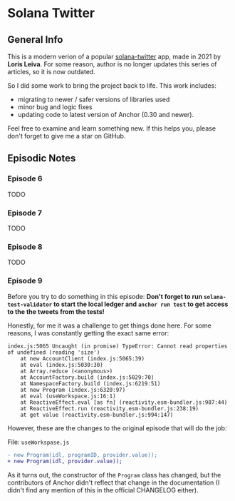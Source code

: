 # Solana Twitter

## General Info

This is a modern verion of a popular [solana-twitter]() app, made
in 2021 by **Loris Leiva**. For some reason, author is no longer
updates this series of articles, so it is now outdated.

So I did some work to bring the project back to life.
This work includes:

- migrating to newer / safer versions of libraries used
- minor bug and logic fixes
- updating code to latest version of Anchor (0.30 and newer).

Feel free to examine and learn something new. If this helps you, 
please don't forget to give me a star on GitHub.

## Episodic Notes

### Episode 6
TODO

### Episode 7
TODO

### Episode 8
TODO

### Episode 9
Before you try to do something in this episode: **Don't forget to run 
`solana-test-validator` to start the local ledger and 
`anchor run test` to get access to the the tweets from the tests!**

Honestly, for me it was a challenge to get things done here. For
some reasons, I was constantly getting the exact same error:

```
index.js:5065 Uncaught (in promise) TypeError: Cannot read properties of undefined (reading 'size')
    at new AccountClient (index.js:5065:39)
    at eval (index.js:5030:30)
    at Array.reduce (<anonymous>)
    at AccountFactory.build (index.js:5029:70)
    at NamespaceFactory.build (index.js:6219:51)
    at new Program (index.js:6320:97)
    at eval (useWorkspace.js:16:1)
    at ReactiveEffect.eval [as fn] (reactivity.esm-bundler.js:987:44)
    at ReactiveEffect.run (reactivity.esm-bundler.js:238:19)
    at get value (reactivity.esm-bundler.js:994:147)
```

However, these are the changes to the original episode that will do
the job:

File: `useWorkspase.js`
```diff
- new Program(idl, programID, provider.value));
+ new Program(idl, provider.value));
```

As it turns out, the constructor of the `Program` class has changed,
but the contributors of Anchor didn't reflect that change in the
documentation (I didn't find any mention of this in the official
CHANGELOG either). 

